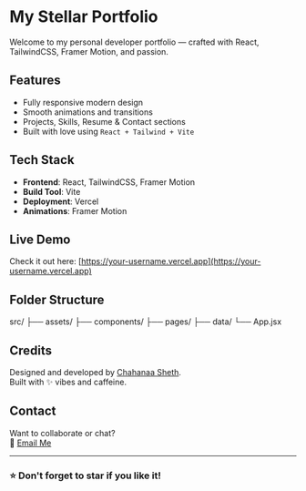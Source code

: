 # My Stellar Portfolio

Welcome to my personal developer portfolio — crafted with React, TailwindCSS, Framer Motion, and passion.

## Features

- Fully responsive modern design
- Smooth animations and transitions
- Projects, Skills, Resume & Contact sections
- Built with love using `React + Tailwind + Vite`

## Tech Stack

- **Frontend**: React, TailwindCSS, Framer Motion
- **Build Tool**: Vite
- **Deployment**: Vercel
- **Animations**: Framer Motion

## Live Demo

Check it out here: [https://your-username.vercel.app](https://your-username.vercel.app)

## Folder Structure

src/
├── assets/
├── components/
├── pages/
├── data/
└── App.jsx


## Credits

Designed and developed by [Chahanaa Sheth](https://github.com/Chahanaa-Sheth).  
Built with ✨ vibes and caffeine.

## Contact

Want to collaborate or chat?  
📩 [Email Me](mailto:shethchahanaa@gmail.com)   

---

### ⭐️ Don't forget to star if you like it!

